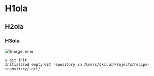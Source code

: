 # H1ola
## H2ola
### H3ola
![Image mine](https://media.licdn.com/dms/image/D5603AQGxZ6ogWSYRLA/profile-displayphoto-shrink_200_200/0/1686591114712?e=1692230400&v=beta&t=avDYrJyMdJm9aJ4Gs74Kegd0Jsd02HqBncSdso8fu2M)
```
$ git init
Initialized empty Git repository in /Users/skills/Projects/recipe-repository/.git/
```
